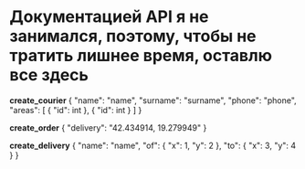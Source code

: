 # Документацией API я не занимался, поэтому, чтобы не тратить лишнее время, оставлю все здесь
**create_courier**
{
    "name": "name",
    "surname": "surname",
    "phone": "phone",
    "areas": [
        {
            "id": int
        },
        {
            "id": int
        }
    ]
}

**create_order**
{
    "delivery": "42.434914, 19.279949"
}

**create_delivery**
{
    "name": "name",
    "of": {
        "x": 1,
        "y": 2
    },
    "to": {
        "x": 3,
        "y": 4
    }
}
